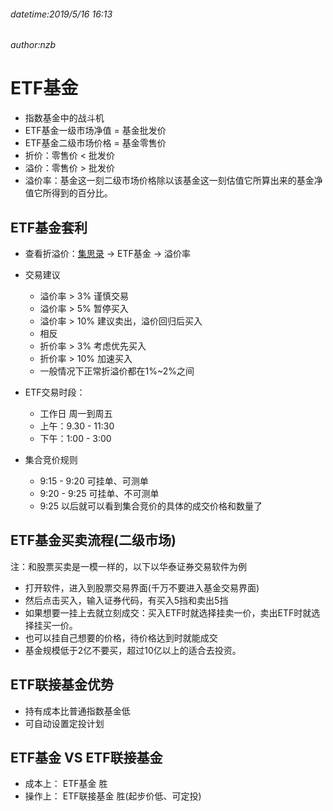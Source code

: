 ###### datetime:2019/5/16 16:13
###### author:nzb

# ETF基金

- 指数基金中的战斗机
- ETF基金一级市场净值 = 基金批发价
- ETF基金二级市场价格 = 基金零售价
- 折价：零售价 < 批发价
- 溢价：零售价 > 批发价
- 溢价率：基金这一刻二级市场价格除以该基金这一刻估值它所算出来的基金净值它所得到的百分比。

## ETF基金套利

- 查看折溢价：[集思录](http://www.jisilu.com) -> ETF基金 -> 溢价率
- 交易建议
    
    - 溢价率 > 3% 谨慎交易
    - 溢价率 > 5% 暂停买入
    - 溢价率 > 10% 建议卖出，溢价回归后买入
    - 相反
    - 折价率 > 3% 考虑优先买入
    - 折价率 > 10% 加速买入
    - 一般情况下正常折溢价都在1%~2%之间
- ETF交易时段：
    - 工作日 周一到周五
    - 上午：9.30 - 11:30
    - 下午：1:00 - 3:00

- 集合竞价规则
    - 9:15 - 9:20 可挂单、可测单
    - 9:20 - 9:25 可挂单、不可测单
    - 9:25 以后就可以看到集合竞价的具体的成交价格和数量了
    

## ETF基金买卖流程(二级市场)

注：和股票买卖是一模一样的，以下以华泰证券交易软件为例

- 打开软件，进入到股票交易界面(千万不要进入基金交易界面)
- 然后点击买入，输入证券代码，有买入5挡和卖出5挡 
- 如果想要一挂上去就立刻成交：买入ETF时就选择挂卖一价，卖出ETF时就选择挂买一价。
- 也可以挂自己想要的价格，待价格达到时就能成交
- 基金规模低于2亿不要买，超过10亿以上的适合去投资。


## ETF联接基金优势

- 持有成本比普通指数基金低
- 可自动设置定投计划

## ETF基金 VS ETF联接基金

- 成本上： ETF基金   胜
- 操作上： ETF联接基金  胜(起步价低、可定投)